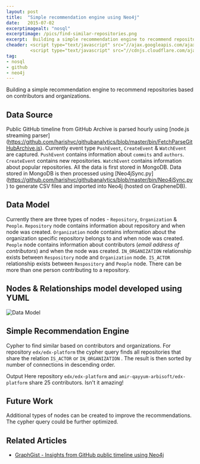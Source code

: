 ```yaml
---
layout: post
title:  "Simple recommendation engine using Neo4j"
date:   2015-07-02
excerptimagealt: "nosql"
excerptimage: /pics/find-similar-repositories.png
excerpt:  Building a simple recommendation engine to recommend repositories based on contributors and organizations.
cheader: <script type="text/javascript" src="//ajax.googleapis.com/ajax/libs/jquery/1.9.1/jquery.min.js"></script>
         <script type="text/javascript" src="//cdnjs.cloudflare.com/ajax/libs/gist-embed/2.0/gist-embed.min.js"></script> 
tag:
- nosql
- github
- neo4j
---
```


Building a simple recommendation engine to recommend repositories based on contributors and organizations.

## Data Source
Public GitHub timeline from GitHub Archive is parsed hourly using [node.js streaming parser] (https://github.com/harishvc/githubanalytics/blob/master/bin/FetchParseGitHubArchive.js). 
Currently event type `PushEvent`, `CreateEvent` & `WatchEvent` are captured. `PushEvent` contains information about `commits` and `authors`. `CreateEvent` contains 
new repositories. `WatchEvent` contains information about popular repositories. All the data is first stored in MongoDB. Data stored in MongoDB is then 
processed using [Neo4jSync.py] (https://github.com/harishvc/githubanalytics/blob/master/bin/Neo4jSync.py) to generate CSV files and imported into Neo4j (hosted on GrapheneDB).

## Data Model
Currently there are three types of nodes - `Repository`, `Organization` &amp; `People`. `Repository` node contains information about repository and when node was created. `Organization` node contains information about the organization specific repository belongs to and when node was created. `People` node contains information about contributors (*email address of contributors*) and when the node was created. `IN_ORGANIZATION` relationship exists between `Respository` node and `Organization` node. `IS_ACTOR` relationship exists between `Respository` and `People` node. There can be more than one person contributing to a repository.


## Nodes &amp; Relationships model developed using YUML
![Data Model](http://yuml.me/8d623aea)


## Simple Recommendation Engine
Cypher to find similar based on contributors and organizations.
<code data-gist-id="2ae4de25bfa75e5bd680" data-gist-line="17-20" data-gist-hide-footer="true"></code>
For repository ```edx/edx-platform``` the cypher query finds all repositories that share the relation ```IS_ACTOR``` or ```IN_ORGANIZATION``` . The result is then sorted by number of connections in descending order.


Output
<code data-gist-id="2ae4de25bfa75e5bd680" data-gist-line="23-28" data-gist-hide-footer="true"></code>
Here repository ```edx/edx-platform``` and ```amir-qayyum-arbisoft/edx-platform``` share 25 contributors. Isn't it amazing!

## Future Work
Additional types of nodes can be created to improve the recommendations. The cypher query could be further optimized.
 
## Related Articles
* [GraphGist - Insights from GitHub public timeline using Neo4j](http://gist.neo4j.org/?d9adad5c248385bea68c)

